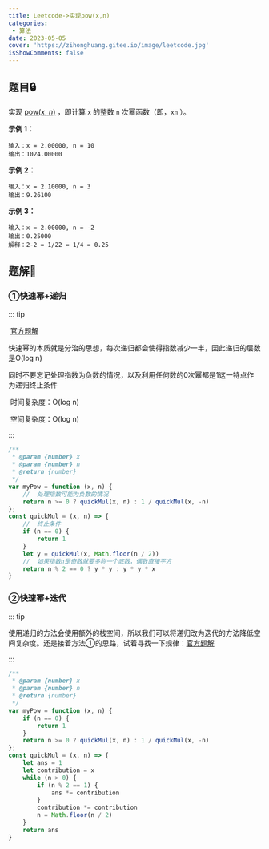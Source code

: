 ```yaml
---
title: Leetcode->实现pow(x,n)
categories: 
 - 算法
date: 2023-05-05
cover: 'https://zihonghuang.gitee.io/image/leetcode.jpg'
isShowComments: false
---
```


## 题目:lock:

实现 [pow(*x*, *n*)](https://www.cplusplus.com/reference/valarray/pow/) ，即计算 `x` 的整数 `n` 次幂函数（即，`xn` ）。

**示例 1：**

```
输入：x = 2.00000, n = 10
输出：1024.00000
```

**示例 2：**

```
输入：x = 2.10000, n = 3
输出：9.26100
```

**示例 3：**

```
输入：x = 2.00000, n = -2
输出：0.25000
解释：2-2 = 1/22 = 1/4 = 0.25
```

##  题解:key:

### ①快速幂+递归

::: tip

​		[官方题解](https://leetcode.cn/problems/powx-n/solution/powx-n-by-leetcode-solution/)

​		快速幂的本质就是分治的思想，每次递归都会使得指数减少一半，因此递归的层数是O(log n)

​		同时不要忘记处理指数为负数的情况，以及利用任何数的0次幂都是1这一特点作为递归终止条件

​		时间复杂度：O(log n)

​		空间复杂度：O(log n)

:::

```javascript
/**
 * @param {number} x
 * @param {number} n
 * @return {number}
 */
var myPow = function (x, n) {
    //  处理指数可能为负数的情况
    return n >= 0 ? quickMul(x, n) : 1 / quickMul(x, -n)
};
const quickMul = (x, n) => {
    //  终止条件
    if (n == 0) {
        return 1
    }
    let y = quickMul(x, Math.floor(n / 2))
    //  如果指数n是奇数就要多称一个底数，偶数直接平方
    return n % 2 == 0 ? y * y : y * y * x
}
```

### ②快速幂+迭代

::: tip

​		使用递归的方法会使用额外的栈空间，所以我们可以将递归改为迭代的方法降低空间复杂度。还是接着方法①的思路，试着寻找一下规律：[官方题解	](https://leetcode.cn/problems/powx-n/solution/powx-n-by-leetcode-solution/)

:::

```javascript
/**
 * @param {number} x
 * @param {number} n
 * @return {number}
 */
var myPow = function (x, n) {
    if (n == 0) {
        return 1
    }
    return n >= 0 ? quickMul(x, n) : 1 / quickMul(x, -n)
};
const quickMul = (x, n) => {
    let ans = 1
    let contribution = x
    while (n > 0) {
        if (n % 2 == 1) {
            ans *= contribution
        }
        contribution *= contribution
        n = Math.floor(n / 2)
    }
    return ans
}
```

